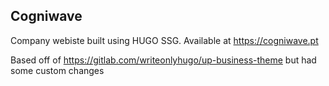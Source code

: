 ## Cogniwave

Company webiste built using HUGO SSG. Available at https://cogniwave.pt

Based off of https://gitlab.com/writeonlyhugo/up-business-theme but had some custom changes
